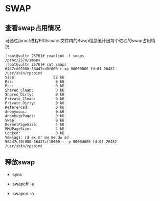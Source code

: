 # SWAP

## 查看swap占用情况

可通过/proc/进程PID/smaps文件内的Swap信息统计出每个进程的swap占用情况

```console
[root@vultr 2570]# readlink -f smaps
/proc/2570/smaps
[root@vultr 2570]# cat smaps
6447cd02000-56447cd0f000 r-xp 00000000 fd:01 26482                      /usr/sbin/rpcbind
Size:                 52 kB
Rss:                   0 kB
Pss:                   0 kB
Shared_Clean:          0 kB
Shared_Dirty:          0 kB
Private_Clean:         0 kB
Private_Dirty:         0 kB
Referenced:            0 kB
Anonymous:             0 kB
AnonHugePages:         0 kB
Swap:                  0 kB
KernelPageSize:        4 kB
MMUPageSize:           4 kB
Locked:                0 kB
VmFlags: rd ex mr mw me dw sd
56447cf0f000-56447cf10000 r--p 0000d000 fd:01 26482                      /usr/sbin/rpcbind
```

## 释放swap

- sync

- swapoff -a

- swapon -a